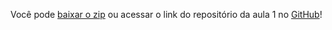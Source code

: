 Você pode [baixar o zip](https://github.com/alura-cursos/node_criptografia_2496/archive/refs/heads/aula1.zip) ou acessar o link do repositório da aula 1 no [GitHub](https://github.com/alura-cursos/node_criptografia_2496/tree/aula1)!